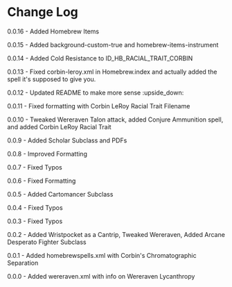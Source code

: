 # Change Log

0.0.16 - Added Homebrew Items

0.0.15 - Added background-custom-true and homebrew-items-instrument

0.0.14 - Added Cold Resistance to ID_HB_RACIAL_TRAIT_CORBIN

0.0.13 - Fixed corbin-leroy.xml in Homebrew.index and actually added the spell it's supposed to give you.

0.0.12 - Updated README to make more sense :upside_down:

0.0.11 - Fixed formatting with Corbin LeRoy Racial Trait Filename

0.0.10 - Tweaked Wereraven Talon attack, added Conjure Ammunition spell, and added Corbin LeRoy Racial Trait

0.0.9 - Added Scholar Subclass and PDFs

0.0.8 - Improved Formatting

0.0.7 - Fixed Typos

0.0.6 - Fixed Formatting

0.0.5 - Added Cartomancer Subclass

0.0.4 - Fixed Typos

0.0.3 - Fixed Typos

0.0.2 - Added Wristpocket as a Cantrip, Tweaked Wereraven, Added Arcane Desperato Fighter Subclass

0.0.1 - Added homebrewspells.xml with Corbin's Chromatographic Separation

0.0.0 - Added wereraven.xml with info on Wereraven Lycanthropy
